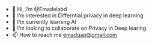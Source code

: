 - 👋 Hi, I’m @Emadelabd
- 👀 I’m interested in Differntial privacy in deep learning
- 🌱 I’m currently learning AI
- 💞️ I’m looking to collaborate on Privacy in Deep learing
- 📫 How to reach me
emadqap@gmail.com

<!---
Emadelabd/Emadelabd is a ✨ special ✨ repository because its `README.md` (this file) appears on your GitHub profile.
You can click the Preview link to take a look at your changes.
--->
